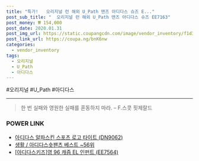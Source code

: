 ```yaml
--- 
title: "특가!   오리지널 런 해외 U_Path 맨즈 아디다스 슈즈 E..." 
post_sub_title: "  오리지널 런 해외 U_Path 맨즈 아디다스 슈즈 EE7163" 
post_money: ₩ 154,000 
post_date: 2020.01.31 
post_img_url: https://static.coupangcdn.com/image/vendor_inventory/f1d3/1f105f8a861a27b816f30598ebbea26bbef35ecae4219e150f3fd2054b67.jpg 
post_link_url: https://coupa.ng/bnK6nw 
categories: 
  - vendor_inventory 
tags: 
  - 오리지널 
  - U_Path 
  - 아디다스 
--- 
```

  #오리지널 #U_Path #아디다스 
<hr> 

> 한 번 실패와 영원한 실패를 혼동하지 마라. – F.스콧 핏제랄드 


### POWER LINK

* <a href="https://blog.naver.com/santokki14/221785426034" target="_blank">아디다스 알파스킨 스포츠 로고 타이트 (DN9062)</a>
* <a href="https://blog.naver.com/santokki14/221787116636" target="_blank">생활 / 아디다스숏팬츠 베스트 ~56위</a>
* <a href="https://blog.naver.com/sakai111/221784672999" target="_blank">[아디다스키즈]영 96 캐즘 EL 인펀트 (EE7564)</a>
